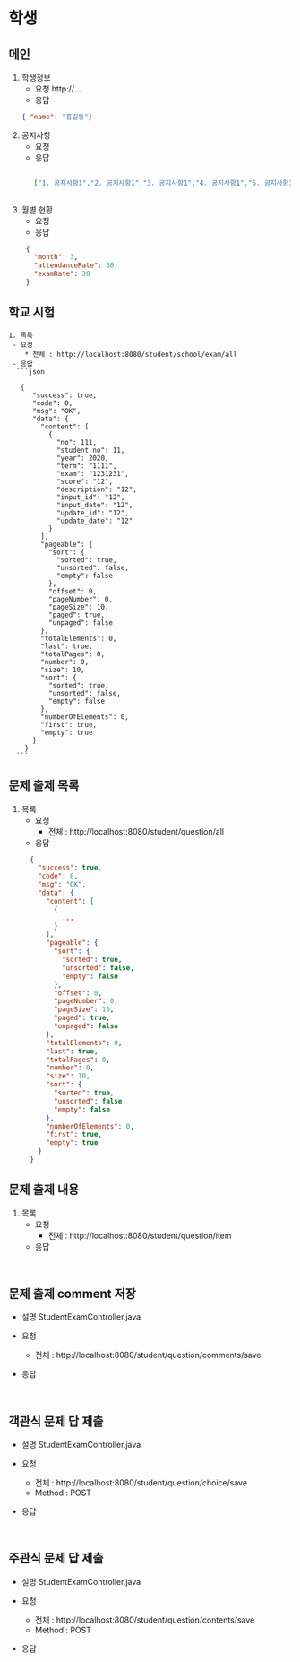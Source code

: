 
# 학생
## 메인
  1. 학생정보
     - 요청
       http://....
     - 응답
      ```json
      { "name": "홍길동"}
      ``` 
  2. 공지사항
     - 요청
     - 응답
      ```json
       
         ["1. 공지사항1","2. 공지사항1","3. 공지사항1","4. 공지사항1","5. 공지사항1"]
       
       ```
  3. 월별 현황
     - 요청
     - 응답
      ```json
       {
         "month": 3,
         "attendanceRate": 30,
         "examRate": 30 
       }
      ```
 
## 학교 시험
	1. 목록
	 - 요청
        * 전체 : http://localhost:8080/student/school/exam/all
     - 응답
      ```json
       
       {
		  "success": true,
		  "code": 0,
		  "msg": "OK",
		  "data": {
		    "content": [
		      {
		      	"no": 111,
		      	"student_no": 11,
		      	"year": 2020,
		      	"term": "1111",
		      	"exam": "1231231",
		      	"score": "12",
		      	"description": "12",
		      	"input_id": "12",
		      	"input_date": "12",
		      	"update_id": "12",
		      	"update_date": "12"
		      }
		    ],
		    "pageable": {
		      "sort": {
		        "sorted": true,
		        "unsorted": false,
		        "empty": false
		      },
		      "offset": 0,
		      "pageNumber": 0,
		      "pageSize": 10,
		      "paged": true,
		      "unpaged": false
		    },
		    "totalElements": 0,
		    "last": true,
		    "totalPages": 0,
		    "number": 0,
		    "size": 10,
		    "sort": {
		      "sorted": true,
		      "unsorted": false,
		      "empty": false
		    },
		    "numberOfElements": 0,
		    "first": true,
		    "empty": true
		  }
		}
      ```
## 문제 출제 목록
1. 목록
	 - 요청
        * 전체 : http://localhost:8080/student/question/all
     - 응답
      ```json
      	{
		  "success": true,
		  "code": 0,
		  "msg": "OK",
		  "data": {
		    "content": [
		      {
		      	...
		      }
		    ],
		    "pageable": {
		      "sort": {
		        "sorted": true,
		        "unsorted": false,
		        "empty": false
		      },
		      "offset": 0,
		      "pageNumber": 0,
		      "pageSize": 10,
		      "paged": true,
		      "unpaged": false
		    },
		    "totalElements": 0,
		    "last": true,
		    "totalPages": 0,
		    "number": 0,
		    "size": 10,
		    "sort": {
		      "sorted": true,
		      "unsorted": false,
		      "empty": false
		    },
		    "numberOfElements": 0,
		    "first": true,
		    "empty": true
		  }
		}
      ```
## 문제 출제 내용
1. 목록
	 - 요청
        * 전체 : http://localhost:8080/student/question/item
     - 응답
      ```json
      	
      ```
      
## 문제 출제 comment 저장
  - 설명
  	StudentExamController.java
  	
  - 요청
    * 전체 : http://localhost:8080/student/question/comments/save
  - 응답
    ```json
      	
    ```
    
## 객관식 문제 답 제출 
  - 설명
  	StudentExamController.java
  	
  - 요청
    * 전체 : http://localhost:8080/student/question/choice/save
    * Method : POST
  - 응답
    ```json
      	
    ```
## 주관식 문제 답 제출
  - 설명
  	StudentExamController.java
  	
  - 요청
    * 전체 : http://localhost:8080/student/question/contents/save
    * Method : POST
    
  - 응답
    ```json
      	
    ```